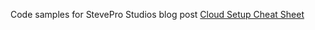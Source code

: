 Code samples for StevePro Studios blog post [Cloud Setup Cheat Sheet](https://steveproxna.blogspot.com/2025/05/cloud-setup-cheat-sheet.html)